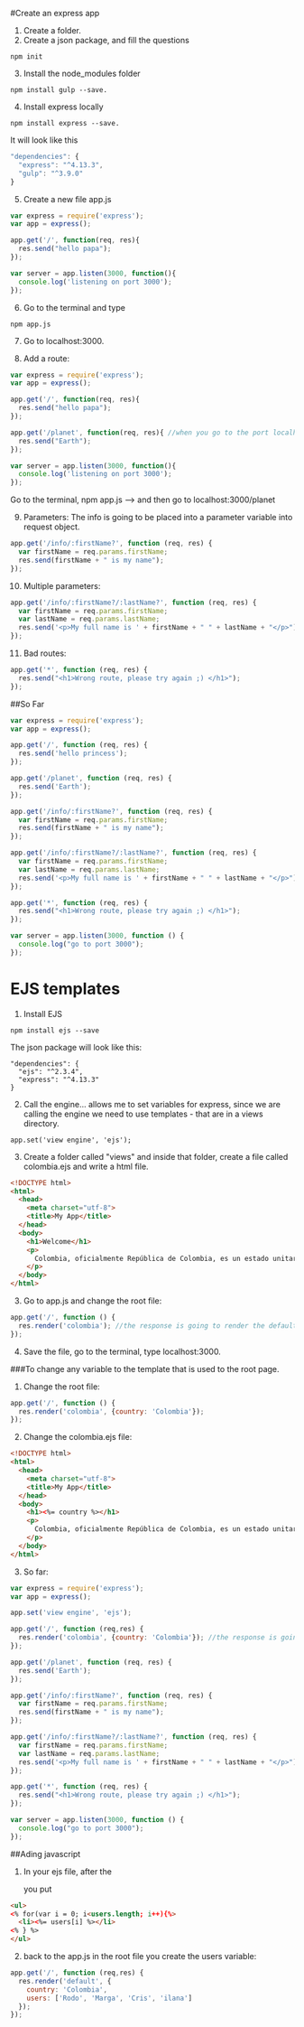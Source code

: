 #Create an express app

1. Create a folder.
2. Create a json package, and fill the questions
```
npm init
```
3. Install the node_modules folder
```
npm install gulp --save.
```
4. Install express locally
```
npm install express --save.
```
It will look like this
```javascript
"dependencies": {
  "express": "^4.13.3",
  "gulp": "^3.9.0"
}
```
5. Create a new file app.js
```javascript
var express = require('express');
var app = express();

app.get('/', function(req, res){
  res.send("hello papa");
});

var server = app.listen(3000, function(){
  console.log('listening on port 3000');
});
```

6. Go to the terminal and type
```
npm app.js
```
7. Go to localhost:3000.

8. Add a route:
```javascript
var express = require('express');
var app = express();

app.get('/', function(req, res){
  res.send("hello papa");
});

app.get('/planet', function(req, res){ //when you go to the port localhost:3000/planet -- Earth will show up.
  res.send("Earth");
});

var server = app.listen(3000, function(){
  console.log('listening on port 3000');
});
```
Go to the terminal, npm app.js --> and then go to localhost:3000/planet

9. Parameters: The info is going to be placed into a parameter variable into request object.

```javascript
app.get('/info/:firstName?', function (req, res) {
  var firstName = req.params.firstName;
  res.send(firstName + " is my name");
});
```

10. Multiple parameters:
```javascript
app.get('/info/:firstName?/:lastName?', function (req, res) {
  var firstName = req.params.firstName;
  var lastName = req.params.lastName;
  res.send('<p>My full name is ' + firstName + " " + lastName + "</p>");
});
```

11. Bad routes:

```javascript
app.get('*', function (req, res) {
  res.send("<h1>Wrong route, please try again ;) </h1>");
});
```

##So Far
```javascript
var express = require('express');
var app = express();

app.get('/', function (req, res) {
  res.send('hello princess');
});

app.get('/planet', function (req, res) {
  res.send('Earth');
});

app.get('/info/:firstName?', function (req, res) {
  var firstName = req.params.firstName;
  res.send(firstName + " is my name");
});

app.get('/info/:firstName?/:lastName?', function (req, res) {
  var firstName = req.params.firstName;
  var lastName = req.params.lastName;
  res.send('<p>My full name is ' + firstName + " " + lastName + "</p>");
});

app.get('*', function (req, res) {
  res.send("<h1>Wrong route, please try again ;) </h1>");
});

var server = app.listen(3000, function () {
  console.log("go to port 3000");
});
```

# EJS templates
1. Install EJS
```
npm install ejs --save
```
The json package will look like this:
```
"dependencies": {
  "ejs": "^2.3.4",
  "express": "^4.13.3"
}
```

2. Call the engine... allows me to set variables for express, since we are calling the engine we need to use templates - that are in a views directory.
```
app.set('view engine', 'ejs');
```
3. Create a folder called "views" and inside that folder, create a file called colombia.ejs and write a html file.
```html
<!DOCTYPE html>
<html>
  <head>
    <meta charset="utf-8">
    <title>My App</title>
  </head>
  <body>
    <h1>Welcome</h1>
    <p>
      Colombia, oficialmente República de Colombia, es un estado unitario situada en la región noroccidental de América del Sur. Está constituida en un estado social y democrático de derecho cuya forma de gobierno es presidencialista.
    </p>
  </body>
</html>
```

3. Go to app.js and change the root file:
```javascript
app.get('/', function () {
  res.render('colombia'); //the response is going to render the default (you don't have to specify the folder because by default the system thinks is in the views folder)
});
```

4. Save the file, go to the terminal, type localhost:3000.

###To change any variable to the template that is used to the root page.

1. Change the root file:
```javascript
app.get('/', function () {
  res.render('colombia', {country: 'Colombia'});
});
```

2. Change the colombia.ejs file:
```html
<!DOCTYPE html>
<html>
  <head>
    <meta charset="utf-8">
    <title>My App</title>
  </head>
  <body>
    <h1><%= country %></h1>
    <p>
      Colombia, oficialmente República de Colombia, es un estado unitario situada en la región noroccidental de América del Sur. Está constituida en un estado social y democrático de derecho cuya forma de gobierno es presidencialista.
    </p>
  </body>
</html>
```

3. So far:

```javascript
var express = require('express');
var app = express();

app.set('view engine', 'ejs');

app.get('/', function (req,res) {
  res.render('colombia', {country: 'Colombia'}); //the response is going to render the default (you don't have to specify the folder because by default the system thinks is in the views folder)
});

app.get('/planet', function (req, res) {
  res.send('Earth');
});

app.get('/info/:firstName?', function (req, res) {
  var firstName = req.params.firstName;
  res.send(firstName + " is my name");
});

app.get('/info/:firstName?/:lastName?', function (req, res) {
  var firstName = req.params.firstName;
  var lastName = req.params.lastName;
  res.send('<p>My full name is ' + firstName + " " + lastName + "</p>");
});

app.get('*', function (req, res) {
  res.send("<h1>Wrong route, please try again ;) </h1>");
});

var server = app.listen(3000, function () {
  console.log("go to port 3000");
});
```
##Ading javascript
1. In your ejs file, after the <p> you put
```html
<ul>
<% for(var i = 0; i<users.length; i++){%>
  <li><%= users[i] %></li>
<% } %>
</ul>
```
2. back to the app.js in the root file you create the users variable:

```javascript
app.get('/', function (req,res) {
  res.render('default', {
    country: 'Colombia',
    users: ['Rodo', 'Marga', 'Cris', 'ilana']
  });
});
```
